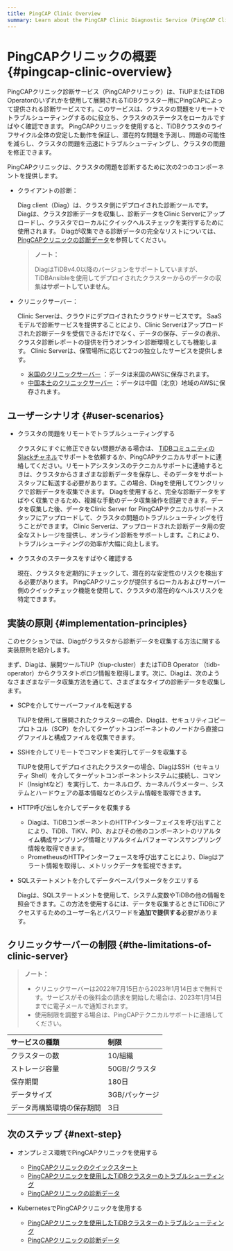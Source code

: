 ```yaml
---
title: PingCAP Clinic Overview
summary: Learn about the PingCAP Clinic Diagnostic Service (PingCAP Clinic), including tool components, user scenarios, and implementation principles.
---
```


# PingCAPクリニックの概要 {#pingcap-clinic-overview}

PingCAPクリニック診断サービス（PingCAPクリニック）は、TiUPまたはTiDB Operatorのいずれかを使用して展開されるTiDBクラスター用にPingCAPによって提供される診断サービスです。このサービスは、クラスタの問題をリモートでトラブルシューティングするのに役立ち、クラスタのステータスをローカルですばやく確認できます。 PingCAPクリニックを使用すると、TiDBクラスタのライフサイクル全体の安定した動作を保証し、潜在的な問題を予測し、問題の可能性を減らし、クラスタの問題を迅速にトラブルシューティングし、クラスタの問題を修正できます。

PingCAPクリニックは、クラスタの問題を診断するために次の2つのコンポーネントを提供します。

-   クライアントの診断：

    Diag client（Diag）は、クラスタ側にデプロイされた診断ツールです。 Diagは、クラスタ診断データを収集し、診断データをClinic Serverにアップロードし、クラスタでローカルにクイックヘルスチェックを実行するために使用されます。 Diagが収集できる診断データの完全なリストについては、 [PingCAPクリニックの診断データ](/clinic/clinic-data-instruction-for-tiup.md)を参照してください。

    > **ノート：**
    >
    > DiagはTiDBv4.0以降のバージョンをサポートしていますが、TiDBAnsibleを使用してデプロイされたクラスターからのデータの収集**はサポートしていません**。

-   クリニックサーバー：

    Clinic Serverは、クラウドにデプロイされたクラウドサービスです。 SaaSモデルで診断サービスを提供することにより、Clinic Serverはアップロードされた診断データを受信できるだけでなく、データの保存、データの表示、クラスタ診断レポートの提供を行うオンライン診断環境としても機能します。 Clinic Serverは、保管場所に応じて2つの独立したサービスを提供します。

    -   [米国のクリニックサーバー](https://clinic.pingcap.com) ：データは米国のAWSに保存されます。
    -   [中国本土のクリニックサーバー](https://clinic.pingcap.com.cn) ：データは中国（北京）地域のAWSに保存されます。

## ユーザーシナリオ {#user-scenarios}

-   クラスタの問題をリモートでトラブルシューティングする

    クラスタにすぐに修正できない問題がある場合は、 [TiDBコミュニティのSlackチャネル](https://tidbcommunity.slack.com/archives/CH7TTLL7P)でサポートを依頼するか、PingCAPテクニカルサポートに連絡してください。リモートアシスタンスのテクニカルサポートに連絡するときは、クラスタからさまざまな診断データを保存し、そのデータをサポートスタッフに転送する必要があります。この場合、Diagを使用してワンクリックで診断データを収集できます。 Diagを使用すると、完全な診断データをすばやく収集できるため、複雑な手動のデータ収集操作を回避できます。データを収集した後、データをClinic Server for PingCAPテクニカルサポートスタッフにアップロードして、クラスタの問題のトラブルシューティングを行うことができます。 Clinic Serverは、アップロードされた診断データ用の安全なストレージを提供し、オンライン診断をサポートします。これにより、トラブルシューティングの効率が大幅に向上します。

-   クラスタのステータスをすばやく確認する

    現在、クラスタを定期的にチェックして、潜在的な安定性のリスクを検出する必要があります。 PingCAPクリニックが提供するローカルおよびサーバー側のクイックチェック機能を使用して、クラスタの潜在的なヘルスリスクを特定できます。

## 実装の原則 {#implementation-principles}

このセクションでは、Diagがクラスタから診断データを収集する方法に関する実装原則を紹介します。

まず、Diagは、展開ツールTiUP（tiup-cluster）またはTiDB Operator （tidb-operator）からクラスタトポロジ情報を取得します。次に、Diagは、次のようなさまざまなデータ収集方法を通じて、さまざまなタイプの診断データを収集します。

-   SCPを介してサーバーファイルを転送する

    TiUPを使用して展開されたクラスターの場合、Diagは、セキュリティコピープロトコル（SCP）を介してターゲットコンポーネントのノードから直接ログファイルと構成ファイルを収集できます。

-   SSHを介してリモートでコマンドを実行してデータを収集する

    TiUPを使用してデプロイされたクラスターの場合、DiagはSSH（セキュリティ Shell）を介してターゲットコンポーネントシステムに接続し、コマンド（Insightなど）を実行して、カーネルログ、カーネルパラメーター、システムとハードウェアの基本情報などのシステム情報を取得できます。

-   HTTP呼び出しを介してデータを収集する

    -   Diagは、TiDBコンポーネントのHTTPインターフェイスを呼び出すことにより、TiDB、TiKV、PD、およびその他のコンポーネントのリアルタイム構成サンプリング情報とリアルタイムパフォーマンスサンプリング情報を取得できます。
    -   PrometheusのHTTPインターフェースを呼び出すことにより、Diagはアラート情報を取得し、メトリックデータを監視できます。

-   SQLステートメントを介してデータベースパラメータをクエリする

    Diagは、SQLステートメントを使用して、システム変数やTiDBの他の情報を照会できます。この方法を使用するには、データを収集するときにTiDBにアクセスするためのユーザー名とパスワードを**追加で提供する**必要があります。

## クリニックサーバーの制限 {#the-limitations-of-clinic-server}

> **ノート：**
>
> -   クリニックサーバーは2022年7月15日から2023年1月14日まで無料です。サービスがその後料金の請求を開始した場合は、2023年1月14日までに電子メールで通知されます。
> -   使用制限を調整する場合は、PingCAPテクニカルサポートに連絡してください。

| サービスの種類       | 制限        |
| :------------ | :-------- |
| クラスターの数       | 10/組織     |
| ストレージ容量       | 50GB/クラスタ |
| 保存期間          | 180日      |
| データサイズ        | 3GB/パッケージ |
| データ再構築環境の保存期間 | 3日        |

## 次のステップ {#next-step}

-   オンプレミス環境でPingCAPクリニックを使用する
    -   [PingCAPクリニックのクイックスタート](/clinic/quick-start-with-clinic.md)
    -   [PingCAPクリニックを使用したTiDBクラスターのトラブルシューティング](/clinic/clinic-user-guide-for-tiup.md)
    -   [PingCAPクリニックの診断データ](/clinic/clinic-data-instruction-for-tiup.md)

-   KubernetesでPingCAPクリニックを使用する
    -   [PingCAPクリニックを使用したTiDBクラスターのトラブルシューティング](https://docs.pingcap.com/tidb-in-kubernetes/stable/clinic-user-guide)
    -   [PingCAPクリニックの診断データ](https://docs.pingcap.com/tidb-in-kubernetes/stable/clinic-data-collection)
